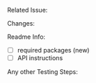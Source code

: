 Related Issue:

Changes:

Readme Info:
- [ ] required packages (new)
- [ ] API instructions

Any other Testing Steps:

